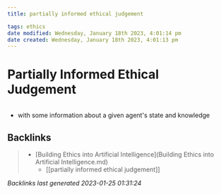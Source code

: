 ```yaml
---
title: partially informed ethical judgement

tags: ethics 
date modified: Wednesday, January 18th 2023, 4:01:14 pm
date created: Wednesday, January 18th 2023, 4:01:13 pm
---
```


# Partially Informed Ethical Judgement
```toc
```

- with some information about a given agent's state and knowledge

## Backlinks

> - [Building Ethics into Artificial Intelligence](Building Ethics into Artificial Intelligence.md)
>   - [[partially informed ethical judgement]]

_Backlinks last generated 2023-01-25 01:31:24_
